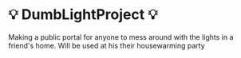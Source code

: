 # :bulb: DumbLightProject :bulb: 
Making a public portal for anyone to mess around with the lights in a friend's home. Will be used at his their housewarming party
